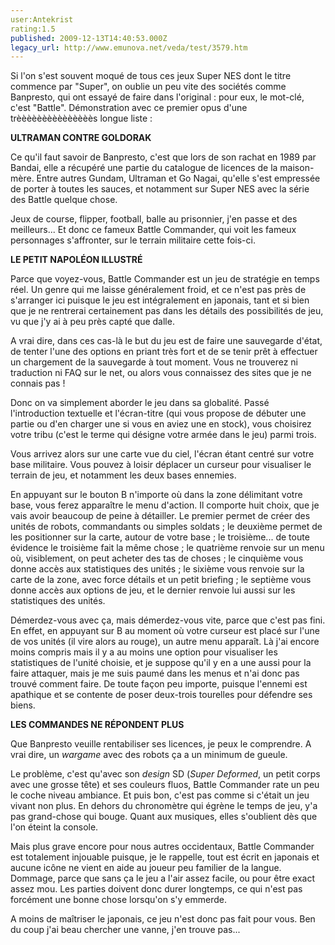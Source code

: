 ```yaml
---
user:Antekrist
rating:1.5
published: 2009-12-13T14:40:53.000Z
legacy_url: http://www.emunova.net/veda/test/3579.htm
---
```

Si l'on s'est souvent moqué de tous ces jeux Super NES dont le titre commence par "Super", on oublie un peu vite des sociétés comme Banpresto, qui ont essayé de faire dans l'original : pour eux, le mot-clé, c'est "Battle". Démonstration avec ce premier opus d'une trèèèèèèèèèèèèèèès longue liste :  

  

**ULTRAMAN CONTRE GOLDORAK**  

Ce qu'il faut savoir de Banpresto, c'est que lors de son rachat en 1989 par Bandai, elle a récupéré une partie du catalogue de licences de la maison-mère. Entre autres Gundam, Ultraman et Go Nagai, qu'elle s'est empressée de porter à toutes les sauces, et notamment sur Super NES avec la série des Battle quelque chose.  

Jeux de course, flipper, football, balle au prisonnier, j'en passe et des meilleurs... Et donc ce fameux Battle Commander, qui voit les fameux personnages s'affronter, sur le terrain militaire cette fois-ci.  

  

**LE PETIT NAPOLÉON ILLUSTRÉ**  

Parce que voyez-vous, Battle Commander est un jeu de stratégie en temps réel. Un genre qui me laisse généralement froid, et ce n'est pas près de s'arranger ici puisque le jeu est intégralement en japonais, tant et si bien que je ne rentrerai certainement pas dans les détails des possibilités de jeu, vu que j'y ai à peu près capté que dalle.  

A vrai dire, dans ces cas-là le but du jeu est de faire une sauvegarde d'état, de tenter l'une des options en priant très fort et de se tenir prêt à effectuer un chargement de la sauvegarde à tout moment. Vous ne trouverez ni traduction ni FAQ sur le net, ou alors vous connaissez des sites que je ne connais pas !  

Donc on va simplement aborder le jeu dans sa globalité. Passé l'introduction textuelle et l'écran-titre (qui vous propose de débuter une partie ou d'en charger une si vous en aviez une en stock), vous choisirez votre tribu (c'est le terme qui désigne votre armée dans le jeu) parmi trois.  

Vous arrivez alors sur une carte vue du ciel, l'écran étant centré sur votre base militaire. Vous pouvez à loisir déplacer un curseur pour visualiser le terrain de jeu, et notamment les deux bases ennemies.  

En appuyant sur le bouton B n'importe où dans la zone délimitant votre base, vous ferez apparaître le menu d'action. Il comporte huit choix, que je vais avoir beaucoup de peine à détailler. Le premier permet de créer des unités de robots, commandants ou simples soldats ; le deuxième permet de les positionner sur la carte, autour de votre base ; le troisième... de toute évidence le troisième fait la même chose ; le quatrième renvoie sur un menu où, visiblement, on peut acheter des tas de choses ; le cinquième vous donne accès aux statistiques des unités ; le sixième vous renvoie sur la carte de la zone, avec force détails et un petit briefing ; le septième vous donne accès aux options de jeu, et le dernier renvoie lui aussi sur les statistiques des unités.  

Démerdez-vous avec ça, mais démerdez-vous vite, parce que c'est pas fini. En effet, en appuyant sur B au moment où votre curseur est placé sur l'une de vos unités (il vire alors au rouge), un autre menu apparaît. Là j'ai encore moins compris mais il y a au moins une option pour visualiser les statistiques de l'unité choisie, et je suppose qu'il y en a une aussi pour la faire attaquer, mais je me suis paumé dans les menus et n'ai donc pas trouvé comment faire. De toute façon peu importe, puisque l'ennemi est apathique et se contente de poser deux-trois tourelles pour défendre ses biens.  

  

**LES COMMANDES NE RÉPONDENT PLUS**  

Que Banpresto veuille rentabiliser ses licences, je peux le comprendre. A vrai dire, un _wargame_ avec des robots ça a un minimum de gueule.  

Le problème, c'est qu'avec son _design_ SD (_Super Deformed_, un petit corps avec une grosse tête) et ses couleurs fluos, Battle Commander rate un peu le coche niveau ambiance. Et puis bon, c'est pas comme si c'était un jeu vivant non plus. En dehors du chronomètre qui égrène le temps de jeu, y'a pas grand-chose qui bouge. Quant aux musiques, elles s'oublient dès que l'on éteint la console.  

Mais plus grave encore pour nous autres occidentaux, Battle Commander est totalement injouable puisque, je le rappelle, tout est écrit en japonais et aucune icône ne vient en aide au joueur peu familier de la langue. Dommage, parce que sans ça le jeu a l'air assez facile, ou pour être exact assez mou. Les parties doivent donc durer longtemps, ce qui n'est pas forcément une bonne chose lorsqu'on s'y emmerde.  

A moins de maîtriser le japonais, ce jeu n'est donc pas fait pour vous. Ben du coup j'ai beau chercher une vanne, j'en trouve pas...
